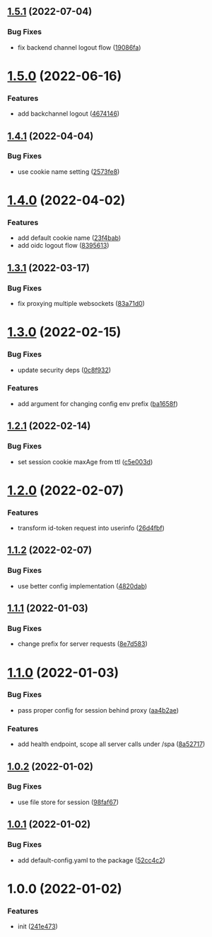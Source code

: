 ## [1.5.1](https://github.com/entwico/spa-resort/compare/v1.5.0...v1.5.1) (2022-07-04)


### Bug Fixes

* fix backend channel logout flow ([19086fa](https://github.com/entwico/spa-resort/commit/19086fa572a950421e28f121a99cae2c61dd5b8e))

# [1.5.0](https://github.com/entwico/spa-resort/compare/v1.4.1...v1.5.0) (2022-06-16)


### Features

* add backchannel logout ([4674146](https://github.com/entwico/spa-resort/commit/46741464b61442448ec2ebee295d3f58321bf173))

## [1.4.1](https://github.com/entwico/spa-resort/compare/v1.4.0...v1.4.1) (2022-04-04)


### Bug Fixes

* use cookie name setting ([2573fe8](https://github.com/entwico/spa-resort/commit/2573fe8252fed364785d442b8455389e4a920fe3))

# [1.4.0](https://github.com/entwico/spa-resort/compare/v1.3.1...v1.4.0) (2022-04-02)


### Features

* add default cookie name ([23f4bab](https://github.com/entwico/spa-resort/commit/23f4babcac84e6c65bde6f4686c22ac352baf6b3))
* add oidc logout flow ([8395613](https://github.com/entwico/spa-resort/commit/8395613cbcce514d21244d957f4d4448d9dfde3b))

## [1.3.1](https://github.com/entwico/spa-resort/compare/v1.3.0...v1.3.1) (2022-03-17)


### Bug Fixes

* fix proxying multiple websockets ([83a71d0](https://github.com/entwico/spa-resort/commit/83a71d04e1c2570864f33d242b5087247ce74116))

# [1.3.0](https://github.com/entwico/spa-resort/compare/v1.2.1...v1.3.0) (2022-02-15)


### Bug Fixes

* update security deps ([0c8f932](https://github.com/entwico/spa-resort/commit/0c8f932f8cfd21d010829100b09e526e6a73c124))


### Features

* add argument for changing config env prefix ([ba1658f](https://github.com/entwico/spa-resort/commit/ba1658f07967ce6efd9217796c8bea0806d9d8d8))

## [1.2.1](https://github.com/entwico/spa-resort/compare/v1.2.0...v1.2.1) (2022-02-14)


### Bug Fixes

* set session cookie maxAge from ttl ([c5e003d](https://github.com/entwico/spa-resort/commit/c5e003dbceb3481dcda83c062835429f4d292a71))

# [1.2.0](https://github.com/entwico/spa-resort/compare/v1.1.2...v1.2.0) (2022-02-07)


### Features

* transform id-token request into userinfo ([26d4fbf](https://github.com/entwico/spa-resort/commit/26d4fbfdd8d64741eafd883c53b137bcbfeaa9bb))

## [1.1.2](https://github.com/entwico/spa-resort/compare/v1.1.1...v1.1.2) (2022-02-07)


### Bug Fixes

* use better config implementation ([4820dab](https://github.com/entwico/spa-resort/commit/4820dab3111b350f754998ec5c1e36428fcfb76c))

## [1.1.1](https://github.com/entwico/spa-resort/compare/v1.1.0...v1.1.1) (2022-01-03)


### Bug Fixes

* change prefix for server requests ([8e7d583](https://github.com/entwico/spa-resort/commit/8e7d5836bfb6e2ca64b85b2d4fcbbac87c6acc7a))

# [1.1.0](https://github.com/entwico/spa-resort/compare/v1.0.2...v1.1.0) (2022-01-03)


### Bug Fixes

* pass proper config for session behind proxy ([aa4b2ae](https://github.com/entwico/spa-resort/commit/aa4b2aeda509705d7c5209bc5dba0bf0b1b5d5a0))


### Features

* add health endpoint, scope all server calls under /spa ([8a52717](https://github.com/entwico/spa-resort/commit/8a5271702b596e629538f1cbd0c903e407f7e9ac))

## [1.0.2](https://github.com/entwico/spa-resort/compare/v1.0.1...v1.0.2) (2022-01-02)


### Bug Fixes

* use file store for session ([98faf67](https://github.com/entwico/spa-resort/commit/98faf67d234583112e33e41c61fd9ebb4d66328f))

## [1.0.1](https://github.com/entwico/spa-resort/compare/v1.0.0...v1.0.1) (2022-01-02)


### Bug Fixes

* add default-config.yaml to the package ([52cc4c2](https://github.com/entwico/spa-resort/commit/52cc4c219438f984477e81107293a0991286e387))

# 1.0.0 (2022-01-02)


### Features

* init ([241e473](https://github.com/entwico/spa-resort/commit/241e4736e29ed69c95a6a3c5ecd0c4b1f8828539))

